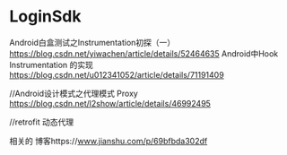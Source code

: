 # LoginSdk
Android白盒测试之Instrumentation初探（一）
https://blog.csdn.net/yiwachen/article/details/52464635
Android中Hook Instrumentation 的实现
https://blog.csdn.net/u012341052/article/details/71191409

//Android设计模式之代理模式 Proxy
https://blog.csdn.net/l2show/article/details/46992495

//retrofit 动态代理


相关的 博客https://www.jianshu.com/p/69bfbda302df
